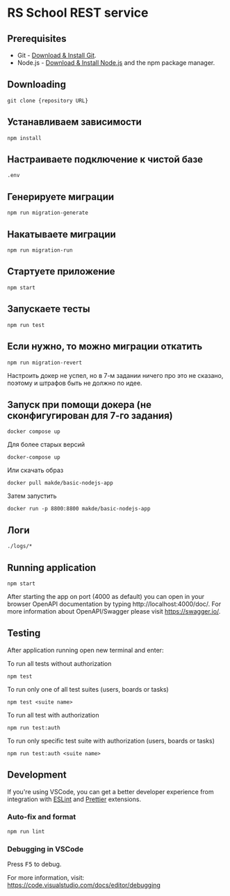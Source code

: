 # RS School REST service

## Prerequisites

- Git - [Download & Install Git](https://git-scm.com/downloads).
- Node.js - [Download & Install Node.js](https://nodejs.org/en/download/) and the npm package manager.

## Downloading

```
git clone {repository URL}
```

## Устанавливаем зависимости

```
npm install
```

## Настраиваете подключение к чистой базе

```
.env
```

## Генерируете миграции

```
npm run migration-generate
```

## Накатываете миграции

```
npm run migration-run
```

## Стартуете приложение

```
npm start
```

## Запускаете тесты

```
npm run test
```

## Если нужно, то можно миграции откатить

```
npm run migration-revert
```

Настроить докер не успел, но в 7-м задании ничего про это не сказано, поэтому и штрафов быть не должно по идее.

## Запуск при помощи докера (не сконфигугирован для 7-го задания)

```
docker compose up
```

Для более старых версий

```
docker-compose up
```

Или скачать образ

```
docker pull makde/basic-nodejs-app
```

Затем запустить

```
docker run -p 8800:8800 makde/basic-nodejs-app
```


## Логи

```
./logs/*
```


## Running application

```
npm start
```

After starting the app on port (4000 as default) you can open
in your browser OpenAPI documentation by typing http://localhost:4000/doc/.
For more information about OpenAPI/Swagger please visit https://swagger.io/.

## Testing

After application running open new terminal and enter:

To run all tests without authorization

```
npm test
```

To run only one of all test suites (users, boards or tasks)

```
npm test <suite name>
```

To run all test with authorization

```
npm run test:auth
```

To run only specific test suite with authorization (users, boards or tasks)

```
npm run test:auth <suite name>
```

## Development

If you're using VSCode, you can get a better developer experience from integration with [ESLint](https://marketplace.visualstudio.com/items?itemName=dbaeumer.vscode-eslint) and [Prettier](https://marketplace.visualstudio.com/items?itemName=esbenp.prettier-vscode) extensions.

### Auto-fix and format

```
npm run lint
```

### Debugging in VSCode

Press <kbd>F5</kbd> to debug.

For more information, visit: https://code.visualstudio.com/docs/editor/debugging
